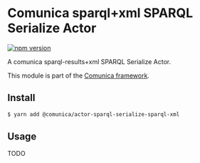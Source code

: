 # Comunica sparql+xml SPARQL Serialize Actor

[![npm version](https://badge.fury.io/js/%40comunica%2Factor-sparql-serialize-sparql-xml.svg)](https://www.npmjs.com/package/@comunica/actor-sparql-serialize-sparql-xml)

A comunica sparql-results+xml SPARQL Serialize Actor.

This module is part of the [Comunica framework](https://github.com/comunica/comunica).

## Install

```bash
$ yarn add @comunica/actor-sparql-serialize-sparql-xml
```

## Usage

TODO
